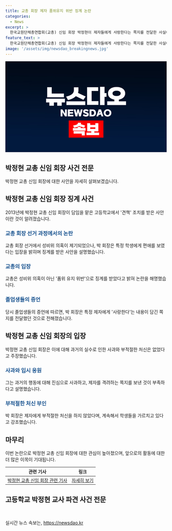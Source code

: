 ```yaml
---
title: 교총 회장 제자 품위유지 위반 징계 논란
categories:
  - News
excerpt: >
  한국교원단체총연합회(교총) 신임 회장 박정현이 제자들에게 사랑한다는 쪽지를 전달한 사실이 알려지면서 논란이 불거졌다. 박 회장은 과거 품위유지위반으로 징계를 받았지만, 부적절한 처신이 아니었고, 항상 아이들을 가르치고 있다며 해명했다. 논란에 대해 박 회장은 2013년의 실수와 과오로 아픔을 준 것에 대해 진심으로 사과한다고 밝혔다.
feature_text: >
  한국교원단체총연합회(교총) 신임 회장 박정현이 제자들에게 사랑한다는 쪽지를 전달한 사실이 알려지면서 논란이 불거졌다. 박 회장은 과거 품위유지위반으로 징계를 받았지만, 부적절한 처신이 아니었고, 항상 아이들을 가르치고 있다며 해명했다. 논란에 대해 박 회장은 2013년의 실수와 과오로 아픔을 준 것에 대해 진심으로 사과한다고 밝혔다.
image: '/assets/img/newsdao_breakingnews.jpg'
---
```


<p><img src="/assets/img/newsdao_breakingnews.jpg" alt="firstkoreanews 속보" /></p>

<h2 data-ke-size="size26">박정현 교총 신임 회장 사건 전문</h2>

<p data-ke-size="size16">박정현 교총 신임 회장에 대한 사안을 자세히 살펴보겠습니다.</p>

<h2 data-ke-size="size24">박정현 교총 신임 회장 징계 사건</h2>

<p data-ke-size="size16">2013년에 박정현 교총 신임 회장이 담임을 맡은 고등학교에서 '견책' 조치를 받은 사안이란 것이 알려졌습니다.</p>

<h3><b><span style="color: #1a5490;">교총 회장 선거 과정에서의 논란</span></b></h3>

<p data-ke-size="size16">교총 회장 선거에서 성비위 의혹이 제기되었으나, 박 회장은 특정 학생에게 편애를 보였다는 입장을 밝히며 징계를 받은 사안을 설명했습니다.</p>

<h3><b><span style="color: #1a5490;">교총의 입장</span></b></h3>

<p data-ke-size="size16">교총은 성비위 의혹이 아닌 '품위 유지 위반'으로 징계를 받았다고 밝혀 논란을 해명했습니다.</p>

<h3><b><span style="color: #1a5490;">졸업생들의 증언</span></b></h3>

<p data-ke-size="size16">당시 졸업생들의 증언에 따르면, 박 회장은 특정 제자에게 '사랑한다'는 내용이 담긴 쪽지를 전달했던 것으로 전해졌습니다.</p>

<h2 data-ke-size="size24">박정현 교총 신임 회장의 입장</h2>

<p data-ke-size="size16">박정현 교총 신임 회장은 이에 대해 과거의 실수로 인한 사과와 부적절한 처신은 없었다고 주장했습니다.</p>

<h3><b><span style="color: #1a5490;">사과와 입시 응원</span></b></h3>

<p data-ke-size="size16">그는 과거의 행동에 대해 진심으로 사과하고, 제자를 격려하는 쪽지를 보낸 것이 부족하다고 설명했습니다.</p>

<h3><b><span style="color: #1a5490;">부적절한 처신 부인</span></b></h3>

<p data-ke-size="size16">박 회장은 제자에게 부적절한 처신을 하지 않았다며, 계속해서 학생들을 가르치고 있다고 강조했습니다.</p>

<h2 data-ke-size="size24">마무리</h2>

<p data-ke-size="size16">이번 논란으로 박정현 교총 신임 회장에 대한 관심이 높아졌으며, 앞으로의 활동에 대한 더 많은 이목이 기대됩니다.</p>

<table>
  <thead>
    <tr>
      <th>관련 기사</th>
      <th>링크</th>
    </tr>
  </thead>
  <tbody>
    <tr>
      <td style="text-align: center; height: 17px;"><a href="https://url.kr/b71afn">박정현 교총 신임 회장 관련 기사</a></td>
      <td style="text-align: center; height: 17px;"><a href="https://url.kr/b71afn">자세히 보기</a></td>
    </tr>
  </tbody>
</table>

<h2 data-ke-size="size26">고등학교 박정현 교사 파견 사건 전문</h2>

<p data-ke-size="size16">&nbsp;</p>
실시간 뉴스 속보는, <a href="https://newsdao.kr" rel="dofollow">https://newsdao.kr</a>


